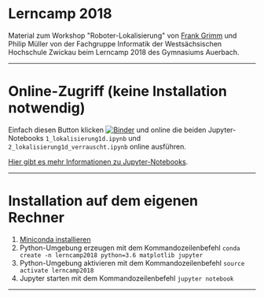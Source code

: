 # Lerncamp 2018

Material zum Workshop "Roboter-Lokalisierung" von [Frank Grimm](fh-zwickau.de/~fgr) und Philip Müller von der Fachgruppe Informatik der Westsächsischen Hochschule Zwickau beim Lerncamp 2018 des Gymnasiums Auerbach.

----

# Online-Zugriff (keine Installation notwendig)

Einfach diesen Button klicken [![Binder](https://mybinder.org/badge.svg)](https://mybinder.org/v2/gh/whzinformatik/lerncamp2018/master?filepath=jupyter_notebooks) und online die beiden Jupyter-Notebooks `1_lokalisierung1d.ipynb` und `2_lokalisierung1d_verrauscht.ipynb` online ausführen.

[Hier gibt es mehr Informationen zu Jupyter-Notebooks](http://nbviewer.jupyter.org/github/jupyter/notebook/blob/master/docs/source/examples/Notebook/Notebook%20Basics.ipynb#Overview-of-the-Notebook-UI).

----

# Installation auf dem eigenen Rechner

1. [Miniconda installieren](https://conda.io/miniconda.html)
2. Python-Umgebung erzeugen mit dem Kommandozeilenbefehl `conda create -n lerncamp2018 python=3.6 matplotlib jupyter`
3. Python-Umgebung aktivieren mit dem Kommandozeilenbefehl `source activate lerncamp2018`
4. Jupyter starten mit dem Kommandozeilenbefehl `jupyter notebook`

----
